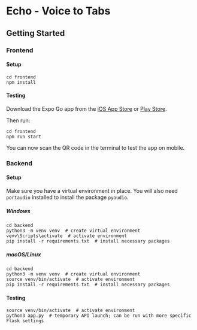 # Echo - Voice to Tabs

## Getting Started

### Frontend

#### Setup

```
cd frontend
npm install
```

#### Testing

Download the Expo Go app from the [iOS App Store](https://apps.apple.com/us/app/expo-go/id982107779) or [Play Store](https://play.google.com/store/apps/details?id=host.exp.exponent&hl=en_US&gl=US&pli=1).

Then run:

```
cd frontend
npm run start
```

You can now scan the QR code in the terminal to test the app on mobile.

### Backend

#### Setup

Make sure you have a virtual environment in place. You will also need `portaudio` installed to install the package `pyaudio`.

##### Windows

```
cd backend
python3 -m venv venv  # create virtual environment
venv\Scripts\activate  # activate environment
pip install -r requirements.txt  # install necessary packages
```

##### macOS/Linux

```
cd backend
python3 -m venv venv  # create virtual environment
source venv/bin/activate  # activate environment
pip install -r requirements.txt  # install necessary packages
```

#### Testing

```
source venv/bin/activate  # activate environment
python3 app.py  # temporary API launch; can be run with more specific Flask settings
```
